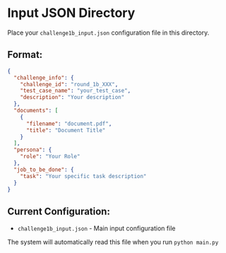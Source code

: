 # Input JSON Directory

Place your `challenge1b_input.json` configuration file in this directory.

## Format:
```json
{
  "challenge_info": {
    "challenge_id": "round_1b_XXX",
    "test_case_name": "your_test_case",
    "description": "Your description"
  },
  "documents": [
    {
      "filename": "document.pdf",
      "title": "Document Title"
    }
  ],
  "persona": {
    "role": "Your Role"
  },
  "job_to_be_done": {
    "task": "Your specific task description"
  }
}
```

## Current Configuration:
- `challenge1b_input.json` - Main input configuration file

The system will automatically read this file when you run `python main.py`
